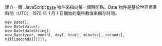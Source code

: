 建立一個  JavaScript [**`Date`**](https://developer.mozilla.org/zh-TW/docs/Web/JavaScript/Reference/Global_Objects/Date) 物件來指向某一個時間點。Date 物件是基於世界標準時間（UTC） 1970 年 1 月 1 日開始的毫秒數值來儲存時間。

``` JS
new Date();
new Date(value);
new Date(dateString);
new Date(year, month[, day[, hour[, minutes[, seconds[, milliseconds]]]]]);
```
